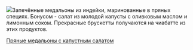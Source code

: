 <!--2025-06-02 16:08:29-->
<div class="yb">
  <div class="rss povarenok"><a href="https://www.povarenok.ru/recipes/show/182746/"><img src="https://www.povarenok.ru/data/cache/2025jun/02/39/3179235_27047-640x480.jpg"></a>Запечённые медальоны из индейки, маринованные в пряных специях. Бонусом - салат из молодой капусты с оливковым маслом и лимонным соком. Прекрасные брускетты получаются на чиабатте из этих продуктов. <p class="titl"><a href="https://www.povarenok.ru/recipes/show/182746/">Пряные медальоны с капустным салатом</a></p></div>
</div>
